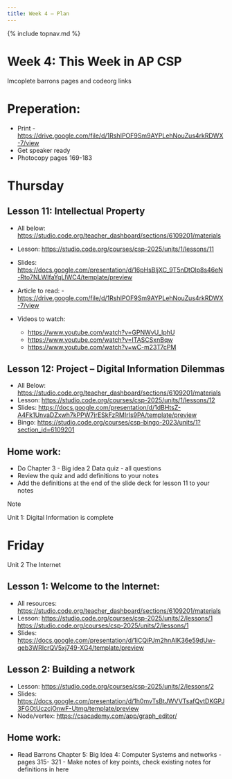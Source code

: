 ```yaml
---
title: Week 4 — Plan
---
```

{% include topnav.md %}

# Week 4: This Week in AP CSP

Imcoplete barrons pages and codeorg links 

 
# Preperation:
- Print - https://drive.google.com/file/d/1RshIPOF9Sm9AYPLehNouZus4rkRDWX-7/view
- Get speaker ready
- Photocopy pages 169-183

# Thursday 
## Lesson 11: Intellectual Property
 - All below: https://studio.code.org/teacher_dashboard/sections/6109201/materials


- Lesson: https://studio.code.org/courses/csp-2025/units/1/lessons/11
- Slides: https://docs.google.com/presentation/d/16pHsBIjXC_9T5nDtOlp8s46eN-Rto7NLWIfaYqLlWC4/template/preview
- Article to read: - https://drive.google.com/file/d/1RshIPOF9Sm9AYPLehNouZus4rkRDWX-7/view
- Videos to watch:
    - https://www.youtube.com/watch?v=GPNWvU_IphU
    - https://www.youtube.com/watch?v=ITASCSxnBqw
    - https://www.youtube.com/watch?v=wC-m23T7cPM

## Lesson 12: Project – Digital Information Dilemmas
- All Below: https://studio.code.org/teacher_dashboard/sections/6109201/materials
- Lesson: https://studio.code.org/courses/csp-2025/units/1/lessons/12
- Slides: https://docs.google.com/presentation/d/1dBHtsZ-A4Fk1UnvaDZxwh7kPPW7jrESkFzRMIrIs9PA/template/preview
- Bingo: https://studio.code.org/courses/csp-bingo-2023/units/1?section_id=6109201



## Home work:
- Do Chapter 3 - Big idea 2 Data quiz  - all questions
- Review the quiz and add definitions to your notes
- Add the definitions at the end of the slide deck for lesson 11 to your notes

> [!NOTE]
> Unit 1: Digital Information is complete


# Friday
Unit 2 The Internet
## Lesson 1: Welcome to the Internet:
- All resources: https://studio.code.org/teacher_dashboard/sections/6109201/materials
- Lesson: https://studio.code.org/courses/csp-2025/units/2/lessons/1
          https://studio.code.org/courses/csp-2025/units/2/lessons/1
- Slides: https://docs.google.com/presentation/d/1iCQiPJm2hnAIK36e59dUw-qeb3WRIcrQV5xj749-XG4/template/preview

## Lesson 2: Building a network
- Lesson: https://studio.code.org/courses/csp-2025/units/2/lessons/2
- Slides: https://docs.google.com/presentation/d/1h0mvTsBtJWVVTsafQvtDKGPJ3FGOtUczcjOnwF-Utmg/template/preview
- Node/vertex: https://csacademy.com/app/graph_editor/

## Home work:
- Read Barrons Chapter 5: Big Idea 4: Computer Systems and networks - pages 315- 321 - Make notes of key points, check existing notes for definitions in here




